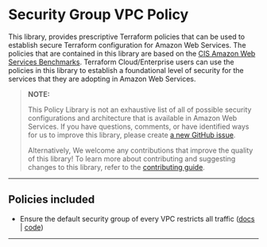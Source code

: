 # Security Group VPC Policy
This library, provides prescriptive Terraform policies that can be used to establish secure Terraform configuration for Amazon Web Services. The policies that are contained in this library are based on the [CIS Amazon Web Services Benchmarks](https://www.cisecurity.org/benchmark/amazon_web_services). Terraform Cloud/Enterprise users can use the policies in this library to establish a foundational level of security for the services that they are adopting in Amazon Web Services.

> **NOTE:**
>
> This Policy Library is not an exhaustive list of all of possible security configurations and architecture that is available in Amazon Web Services. If you have questions, comments, or have identified ways for us to improve this library, please create [a new GitHub issue](https://github.com/hashicorp/policy-library-aws-networking-terraform/issues/new/choose).
>
> Alternatively, We welcome any contributions that improve the quality of this library! To learn more about contributing and suggesting changes to this library, refer to the [contributing guide](https://github.com/hashicorp/policy-library-aws-networking-terraform/blob/main/CONTRIBUTING.md).

---

## Policies included

-  Ensure the default security group of every VPC restricts all traffic ([docs](https://github.com/hashicorp/policy-library-aws-networking-terraform/blob/main/docs/policies/restrict-all-vpc-traffic-acl-rules.md) | [code](https://github.com/hashicorp/policy-library-aws-networking-terraform/blob/main/policies/restrict-all-vpc-traffic-acl-rules/restrict-all-vpc-traffic-acl-rules.sentinel))

---
